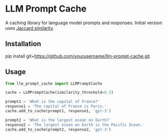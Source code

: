 # LLM Prompt Cache

A caching library for language model prompts and responses.
Initial version uses [Jaccard similarity](https://en.wikipedia.org/wiki/Jaccard_index).

## Installation

pip install git+https://github.com/yourusername/llm-prompt-cache.git

## Usage

```python
from llm_prompt_cache import LLMPromptCache

cache = LLMPromptCache(similarity_threshold=0.5)

prompt1 = 'What is the capital of France?'
response1 = 'The capital of France is Paris.'
cache.add_to_cache(prompt1, response1, 'gpt-3')

prompt2 = 'What is the largest ocean on Earth?'
response2 = 'The largest ocean on Earth is the Pacific Ocean.'
cache.add_to_cache(prompt2, response2, 'gpt-3')


